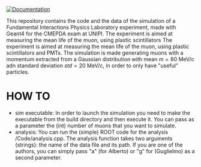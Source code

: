 [![Documentation](https://img.shields.io/badge/docs-online-blue?logo=github)](file:///Users/Alberto/Desktop/Magistrale/Computing_methods/Progetto/CMEPDA_project/docs/html/dir_4fedf3bc7458de691f44ea68a2cf9143.html)

This repository contains the code and the data of the simulation of a Fundamental Interactions Physics Laboratory experiment, made with Geant4 for the CMEPDA exam at UNIPI.
The experiment is aimed at measuring the mean life of the muon, using plastic scintillators
The experiment is aimed at measuring the mean life of the muon, using plastic scintillators and PMTs.
The simulation is made generating muons with a momentum extracted from a Gaussian distribution with mean $m =80$ MeV/c adn standard deviation $std = 20$ MeV/c, in order to only have "useful" particles.

# HOW TO
- sim executable: In order to launch the simulation you need to make the executable from the build directory and then execute it. You can pass as a parameter the (int) number of muons that you want to simulate.
- analysis: You can run the (simple) ROOT code for the analysis /Code/analysis.cpp. The analysis function takes two arguments (strings): the name of the data file and its path. If you are one of the authors, you can simply pass "a" (for Alberto) or "g" for (Guglielmo) as a second parameter.
